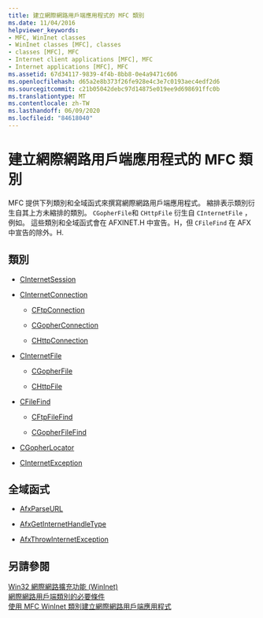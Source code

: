 ```yaml
---
title: 建立網際網路用戶端應用程式的 MFC 類別
ms.date: 11/04/2016
helpviewer_keywords:
- MFC, WinInet classes
- WinInet classes [MFC], classes
- classes [MFC], MFC
- Internet client applications [MFC], MFC
- Internet applications [MFC], MFC
ms.assetid: 67d34117-9839-4f4b-8bb8-0e4a9471c606
ms.openlocfilehash: d65a2e8b373f26fe928e4c3e7c0193aec4edf2d6
ms.sourcegitcommit: c21b05042debc97d14875e019ee9d698691ffc0b
ms.translationtype: MT
ms.contentlocale: zh-TW
ms.lasthandoff: 06/09/2020
ms.locfileid: "84618040"
---
```

# <a name="mfc-classes-for-creating-internet-client-applications"></a>建立網際網路用戶端應用程式的 MFC 類別

MFC 提供下列類別和全域函式來撰寫網際網路用戶端應用程式。 縮排表示類別衍生自其上方未縮排的類別。 `CGopherFile`和 `CHttpFile` 衍生自 `CInternetFile` ，例如。 這些類別和全域函式會在 AFXINET.H 中宣告。H，但 `CFileFind` 在 AFX 中宣告的除外。H.

## <a name="classes"></a>類別

- [CInternetSession](reference/cinternetsession-class.md)

- [CInternetConnection](reference/cinternetconnection-class.md)

  - [CFtpConnection](reference/cftpconnection-class.md)

  - [CGopherConnection](reference/cgopherconnection-class.md)

  - [CHttpConnection](reference/chttpconnection-class.md)

- [CInternetFile](reference/cinternetfile-class.md)

  - [CGopherFile](reference/cgopherfile-class.md)

  - [CHttpFile](reference/chttpfile-class.md)

- [CFileFind](reference/cfilefind-class.md)

  - [CFtpFileFind](reference/cftpfilefind-class.md)

  - [CGopherFileFind](reference/cgopherfilefind-class.md)

- [CGopherLocator](reference/cgopherlocator-class.md)

- [CInternetException](reference/cinternetexception-class.md)

## <a name="global-functions"></a>全域函式

- [AfxParseURL](reference/internet-url-parsing-globals.md#afxparseurl)

- [AfxGetInternetHandleType](reference/internet-url-parsing-globals.md#afxgetinternethandletype)

- [AfxThrowInternetException](reference/internet-url-parsing-globals.md#afxthrowinternetexception)

## <a name="see-also"></a>另請參閱

[Win32 網際網路擴充功能 (WinInet)](win32-internet-extensions-wininet.md)<br/>
[網際網路用戶端類別的必要條件](prerequisites-for-internet-client-classes.md)<br/>
[使用 MFC WinInet 類別建立網際網路用戶端應用程式](writing-an-internet-client-application-using-mfc-wininet-classes.md)

